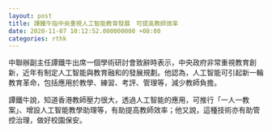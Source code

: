 ```yaml
---
layout: post
title: 譚鐵牛指中央重視人工智能教育發展　可提高教師效率
date: 2020-11-07 10:12:52.000000000 +08:00
categories: rthk
---
```


中聯辦副主任譚鐵牛出席一個學術研討會致辭時表示，中央政府非常重視教育創新，近年有制定人工智能與教育融和的發展規劃。他認為，人工智能可引起新一輪教育革命，包括應用於教學、練習、考評、管理等，減少教師負擔。

譚鐵牛說，知道香港教師壓力很大，透過人工智能的應用，可推行「一人一教案」、增設人工智能教學助理等，有助提高教師效率；他又說，這種技術亦有助管控治理，做好校園保安。
